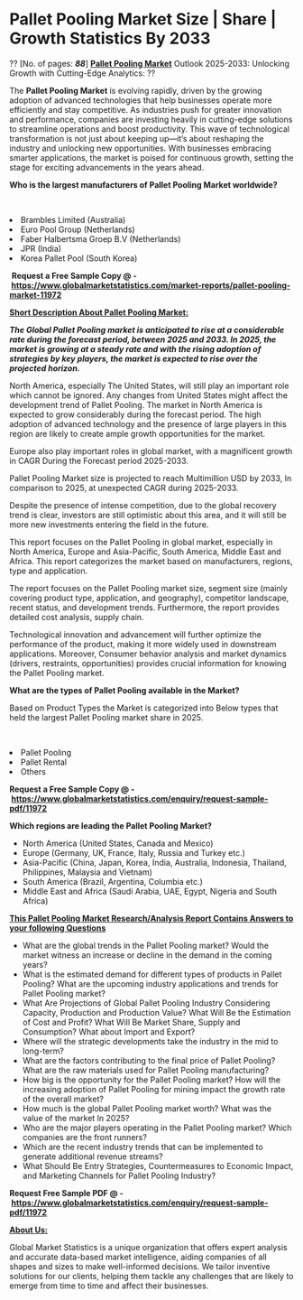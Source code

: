 <H1>Pallet Pooling Market Size | Share | Growth Statistics By 2033</H1><p>?? [No. of pages:&nbsp;<strong><em>88</em></strong>]&nbsp;<strong><a href="https://www.globalmarketstatistics.com/market-reports/pallet-pooling-market-11972">Pallet Pooling&nbsp;Market</a></strong>&nbsp;Outlook 2025-2033: Unlocking Growth with Cutting-Edge Analytics: ??</p><p>The <strong>Pallet Pooling Market</strong> is evolving rapidly, driven by the growing adoption of advanced technologies that help businesses operate more efficiently and stay competitive. As industries push for greater innovation and performance, companies are investing heavily in cutting-edge solutions to streamline operations and boost productivity. This wave of technological transformation is not just about keeping up&mdash;it&rsquo;s about reshaping the industry and unlocking new opportunities. With businesses embracing smarter applications, the market is poised for continuous growth, setting the stage for exciting advancements in the years ahead.</p><p><strong>Who is the largest manufacturers of Pallet Pooling Market worldwide?</strong></p><p>&nbsp;<li>Brambles Limited (Australia) <li> Euro Pool Group (Netherlands)<li> Faber Halbertsma Groep B.V (Netherlands)<li> JPR (India)<li> Korea Pallet Pool (South Korea)</p><p>&nbsp;<strong>Request a Free Sample Copy @ -&nbsp;<a href="https://www.globalmarketstatistics.com/market-reports/pallet-pooling-market-11972">https://www.globalmarketstatistics.com/market-reports/pallet-pooling-market-11972</a></strong></p><p><strong><u>Short Description About Pallet Pooling Market:</u></strong></p><p><strong><em>The Global Pallet Pooling market is anticipated to rise at a considerable rate during the forecast period, between 2025 and 2033. In 2025, the market is growing at a steady rate and with the rising adoption of strategies by key players, the market is expected to rise over the projected horizon.</em></strong></p><p>North America, especially The United States, will still play an important role which cannot be ignored. Any changes from United States might affect the development trend of Pallet Pooling. The market in North America is expected to grow considerably during the forecast period. The high adoption of advanced technology and the presence of large players in this region are likely to create ample growth opportunities for the market.</p><p>Europe also play important roles in global market, with a magnificent growth in CAGR During the Forecast period 2025-2033.</p><p>Pallet Pooling Market size is projected to reach Multimillion USD by 2033, In comparison to 2025, at unexpected CAGR during 2025-2033.</p><p>Despite the presence of intense competition, due to the global recovery trend is clear, investors are still optimistic about this area, and it will still be more new investments entering the field in the future.</p><p>This report focuses on the Pallet Pooling in global market, especially in North America, Europe and Asia-Pacific, South America, Middle East and Africa. This report categorizes the market based on manufacturers, regions, type and application.</p><p>The report focuses on the Pallet Pooling market size, segment size (mainly covering product type, application, and geography), competitor landscape, recent status, and development trends. Furthermore, the report provides detailed cost analysis, supply chain.</p><p>Technological innovation and advancement will further optimize the performance of the product, making it more widely used in downstream applications. Moreover, Consumer behavior analysis and market dynamics (drivers, restraints, opportunities) provides crucial information for knowing the Pallet Pooling market.</p><p><strong>What are the types of Pallet Pooling available in the Market?</strong></p><p>Based on Product Types the Market is categorized into Below types that held the largest Pallet Pooling market share in 2025.</p><p>&nbsp;<li>Pallet Pooling<li> Pallet Rental<li> Others&nbsp;</p><p><strong>Request a Free Sample Copy @ -&nbsp;<a href="https://www.globalmarketstatistics.com/enquiry/request-sample-pdf/11972">https://www.globalmarketstatistics.com/enquiry/request-sample-pdf/11972</a></strong></p><p><strong>Which regions are leading the Pallet Pooling Market?</strong></p><ul><li>North America (United States, Canada and Mexico)</li><li>Europe (Germany, UK, France, Italy, Russia and Turkey etc.)</li><li>Asia-Pacific (China, Japan, Korea, India, Australia, Indonesia, Thailand, Philippines, Malaysia and Vietnam)</li><li>South America (Brazil, Argentina, Columbia etc.)</li><li>Middle East and Africa (Saudi Arabia, UAE, Egypt, Nigeria and South Africa)</li></ul><p><strong><u>This Pallet Pooling Market Research/Analysis Report Contains Answers to your following Questions</u></strong></p><ul><li>What are the global trends in the Pallet Pooling market? Would the market witness an increase or decline in the demand in the coming years?</li><li>What is the estimated demand for different types of products in Pallet Pooling? What are the upcoming industry applications and trends for Pallet Pooling market?</li><li>What Are Projections of Global Pallet Pooling Industry Considering Capacity, Production and Production Value? What Will Be the Estimation of Cost and Profit? What Will Be Market Share, Supply and Consumption? What about Import and Export?</li><li>Where will the strategic developments take the industry in the mid to long-term?</li><li>What are the factors contributing to the final price of Pallet Pooling? What are the raw materials used for Pallet Pooling manufacturing?</li><li>How big is the opportunity for the Pallet Pooling market? How will the increasing adoption of Pallet Pooling for mining impact the growth rate of the overall market?</li><li>How much is the global Pallet Pooling market worth? What was the value of the market In 2025?</li><li>Who are the major players operating in the Pallet Pooling market? Which companies are the front runners?</li><li>Which are the recent industry trends that can be implemented to generate additional revenue streams?</li><li>What Should Be Entry Strategies, Countermeasures to Economic Impact, and Marketing Channels for Pallet Pooling Industry?</li></ul><p><strong>Request Free Sample PDF @ -&nbsp;<a href="https://www.globalmarketstatistics.com/enquiry/request-sample-pdf/11972">https://www.globalmarketstatistics.com/enquiry/request-sample-pdf/11972</a></strong></p><p><strong><u>About Us:</u></strong></p><p>Global Market Statistics&nbsp;is a unique organization that offers expert analysis and accurate data-based market intelligence, aiding companies of all shapes and sizes to make well-informed decisions. We tailor inventive solutions for our clients, helping them tackle any challenges that are likely to emerge from time to time and affect their businesses.</p>
